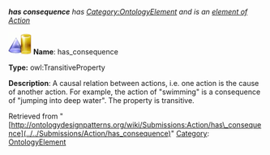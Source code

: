 ___has consequence__ has [Category:OntologyElement](../../Category/OntologyElement "Category:OntologyElement") and is an [element of](../../Property/ElementOf "Property:ElementOf") [Action](../../Submissions/Action "Submissions:Action")_


  




[![ObjectProperty](../../images/thumb/c/c3/ObjectProperty.gif/45px-ObjectProperty.gif)](../../Image/ObjectProperty.gif "ObjectProperty")
__Name__: has\_consequence 


__Type:__ owl:TransitiveProperty 


__Description__: A causal relation between actions, i.e. one action is the cause of another action. For example, the action of "swimming" is a consequence of "jumping into deep water". The property is transitive. 





Retrieved from "[http://ontologydesignpatterns.org/wiki/Submissions:Action/has\_consequence](../../Submissions/Action/has_consequence)"
 [Category](http://ontologydesignpatterns.org/wiki/Special:Categories "Special:Categories"): [OntologyElement](../../Category/OntologyElement "Category:OntologyElement")
